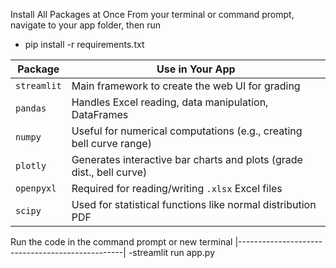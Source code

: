 Install All Packages at Once
From your terminal or command prompt, navigate to your app folder, then run
- pip install -r requirements.txt

| Package     | Use in Your App                                                      |
| ----------- | -------------------------------------------------------------------- |
| `streamlit` | Main framework to create the web UI for grading                      |
| `pandas`    | Handles Excel reading, data manipulation, DataFrames                 |
| `numpy`     | Useful for numerical computations (e.g., creating bell curve range)  |
| `plotly`    | Generates interactive bar charts and plots (grade dist., bell curve) |
| `openpyxl`  | Required for reading/writing `.xlsx` Excel files                     |
| `scipy`     | Used for statistical functions like normal distribution PDF          |

Run the code in the command prompt or new terminal 
|-------------------------------------------------|
-streamlit run app.py
